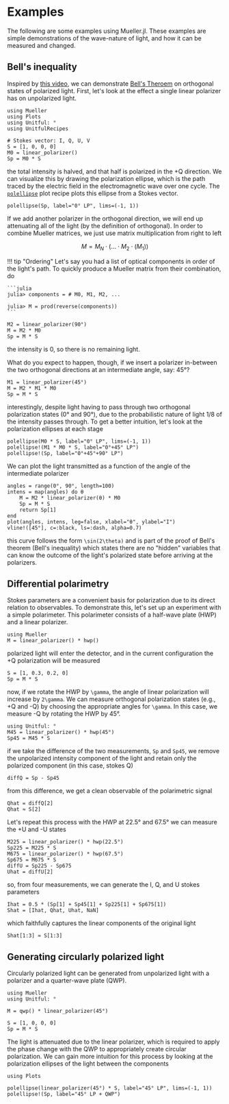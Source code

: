 # Examples

The following are some examples using Mueller.jl. These examples are simple demonstrations of the wave-nature of light, and how it can be measured and changed.

## Bell's inequality

Inspired by [this video](https://www.youtube.com/watch?v=zcqZHYo7ONs), we can demonstrate [Bell's Theroem](https://en.wikipedia.org/wiki/Bell%27s_theorem) on orthogonal states of polarized light. First, let's look at the effect a single linear polarizer has on unpolarized light.

```@example bell
using Mueller
using Plots
using Unitful: °
using UnitfulRecipes

# Stokes vector: I, Q, U, V
S = [1, 0, 0, 0]
M0 = linear_polarizer()
Sp = M0 * S
```

the total intensity is halved, and that half is polarized in the +Q direction. We can visualize this by drawing the polarization ellipse, which is the path traced by the electric field in the electromagnetic wave over one cycle. The [`polellipse`](@ref) plot recipe plots this ellipse from a Stokes vector.

```@example bell
polellipse(Sp, label="0° LP", lims=(-1, 1))
```

If we add another polarizer in the orthogonal direction, we will end up attenuating all of the light (by the definition of orthogonal). In order to combine Mueller matrices, we just use matrix multiplication from right to left

```math
M = M_N \cdot \left(\ldots \cdot M_2 \cdot \left( M_1 \right)\right)
```

!!! tip "Ordering"
    Let's say you had a list of optical components in order of the light's path. To quickly produce a Mueller matrix from their combination, do

    ```julia
    julia> components = # M0, M1, M2, ...

    julia> M = prod(reverse(components))
    ```

```@example bell
M2 = linear_polarizer(90°)
M = M2 * M0
Sp = M * S
```

the intensity is 0, so there is no remaining light.

What do you expect to happen, though, if we insert a polarizer in-between the two orthogonal directions at an intermediate angle, say: 45°?

```@example bell
M1 = linear_polarizer(45°)
M = M2 * M1 * M0
Sp = M * S
```

interestingly, despite light having to pass through two orthogonal polarization states (0° and 90°), due to the probabilistic nature of light 1/8 of the intensity passes through. To get a better intuition, let's look at the polarization ellipses at each stage

```@example bell
polellipse(M0 * S, label="0° LP", lims=(-1, 1))
polellipse!(M1 * M0 * S, label="0°+45° LP")
polellipse!(Sp, label="0°+45°+90° LP")
```

We can plot the light transmitted as a function of the angle of the  intermediate polarizer

```@example bell
angles = range(0°, 90°, length=100)
intens = map(angles) do θ
    M = M2 * linear_polarizer(θ) * M0
    Sp = M * S
    return Sp[1]
end
plot(angles, intens, leg=false, xlabel="θ", ylabel="I")
vline!([45°], c=:black, ls=:dash, alpha=0.7)
```

this curve follows the form ``\sin(2\theta)`` and is part of the proof  of  Bell's theorem (Bell's inequality) which states there are no "hidden" variables that can know the outcome of the light's polarized state before arriving at the polarizers.

## Differential polarimetry

Stokes parameters are a convenient basis for polarization due to its direct relation to observables. To demonstrate this, let's set up an experiment with a simple polarimeter. This polarimeter consists of a half-wave plate (HWP) and a linear polarizer.

```@example pdi
using Mueller
M = linear_polarizer() * hwp()
```

polarized light will enter the detector, and in the current configuration the +Q polarization will be measured

```@example pdi
S = [1, 0.3, 0.2, 0]
Sp = M * S
```

now, if we rotate the HWP by ``\gamma``, the angle of linear polarization will increase by ``2\gamma``. We can measure orthogonal polarization states (e.g., +Q and -Q) by choosing the appropriate angles for ``\gamma``. In this case, we measure -Q by rotating the HWP by 45°.

```@example pdi
using Unitful: °
M45 = linear_polarizer() * hwp(45°)
Sp45 = M45 * S
```

if we take the difference of the two measurements, `Sp` and `Sp45`, we remove the unpolarized intensity component of the light and retain only the polarized component (in this case, stokes Q)

```@example pdi
diffQ = Sp - Sp45
```

from this difference, we get a clean observable of the polarimetric signal

```@example pdi
Qhat = diffQ[2]
Qhat ≈ S[2]
```

Let's repeat this process with the HWP at 22.5° and 67.5° we can measure the +U and -U states

```@example pdi
M225 = linear_polarizer() * hwp(22.5°)
Sp225 = M225 * S
M675 = linear_polarizer() * hwp(67.5°)
Sp675 = M675 * S
diffU = Sp225 - Sp675
Uhat = diffU[2]
```

so, from four measurements, we can generate the I, Q, and U stokes parameters

```@example pdi
Ihat = 0.5 * (Sp[1] + Sp45[1] + Sp225[1] + Sp675[1])
Shat = [Ihat, Qhat, Uhat, NaN]
```

which faithfully captures the linear components of the original light

```@example pdi
Shat[1:3] ≈ S[1:3]
```

## Generating circularly polarized light

Circularly polarized light can be generated from unpolarized light with a polarizer and a quarter-wave plate (QWP).

```@example circular
using Mueller
using Unitful: °

M = qwp() * linear_polarizer(45°)
```

```@example circular
S = [1, 0, 0, 0]
Sp = M * S
```

The light is  attenuated due to the linear polarizer, which is required to apply the phase change with the QWP to appropriately create  circular polarization. We can gain more intuition for this process by looking at the polarization ellipses of the light between the components

```@example circular
using Plots

polellipse(linear_polarizer(45°) * S, label="45° LP", lims=(-1, 1))
polellipse!(Sp, label="45° LP + QWP")
```
